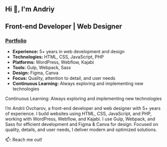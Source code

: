 ## Hi 👋, I'm Andriy

<h2>Front-end Developer | Web Designer</h2>
<h3>
<a href="https://ovcharov-portfolio.webflow.io/" target="_blank"><strong>Portfolio</strong></a></h3>

<ul>
  <li><strong>Experience:</strong> 5+ years in web development and design</li>
  <li><strong>Technologies:</strong> HTML, CSS, JavaScript, PHP</li>
  <li><strong>Platforms:</strong> WordPress, Webflow, Kajabi</li>
  <li><strong>Tools:</strong> Gulp, Webpack, Sass</li>
  <li><strong>Design:</strong> Figma, Canva</li>
  <li><strong>Focus:</strong> Quality, attention to detail, and user needs</li>
  <li><strong>Continuous Learning:</strong> Always exploring and implementing new technologies</li>
</ul>

Continuous Learning: Always exploring and implementing new technologies

I’m Andrii Ovcharov, a front-end developer and web designer with 5+ years of experience. I build websites using HTML, CSS, JavaScript, and PHP, working with WordPress, Webflow, and Kajabi. I use Gulp, Webpack, and Sass for efficient development and Figma & Canva for design. Focused on quality, details, and user needs, I deliver modern and optimized solutions.



📫: Reach me out!


